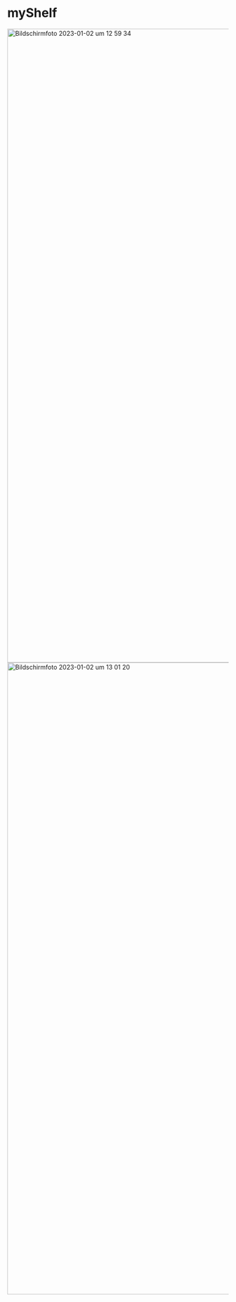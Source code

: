 # myShelf

<img width="1440" alt="Bildschirmfoto 2023-01-02 um 12 59 34" src="https://user-images.githubusercontent.com/105161260/210229178-b2421f82-1f8b-4914-ade3-a028e2649c03.png">
<img width="1436" alt="Bildschirmfoto 2023-01-02 um 13 01 20" src="https://user-images.githubusercontent.com/105161260/210229183-225e010f-383c-4e9c-8ab8-4f9fca0a8811.png">
